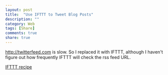 ```yaml
---
layout: post
title:  "Use IFTTT to Tweet Blog Posts"
description: ""
category: Web
tags: [Share]
comments: true
share: true
---
```


<http://twitterfeed.com> is slow. So I replaced it with IFTTT, although I haven't figure out how frequently IFTTT will check the rss feed URL.

<a href="https://ifttt.com/recipes/168549-automatically-tweet-new-blog-posts" class="btn btn-info">IFTTT recipe</a>